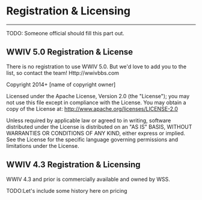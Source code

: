 # Registration & Licensing
***

TODO: Someone official should fill this part out.

## WWIV 5.0 Registration & License
There is no registration to use WWIV 5.0. But we'd love to add you to the list, so contact the team! Http://wwivbbs.com


Copyright 2014+ [name of copyright owner]

Licensed under the Apache License, Version 2.0 (the "License");
you may not use this file except in compliance with the License.
You may obtain a copy of the License at: 
http://www.apache.org/licenses/LICENSE-2.0

Unless required by applicable law or agreed to in writing, software
distributed under the License is distributed on an "AS IS" BASIS,
WITHOUT WARRANTIES OR CONDITIONS OF ANY KIND, either express or implied.
See the License for the specific language governing permissions and
limitations under the License.

## WWIV 4.3 Registration & Licensing

WWIV 4.3 and prior is commercially available and owned by WSS.

TODO:Let's include some history here on pricing